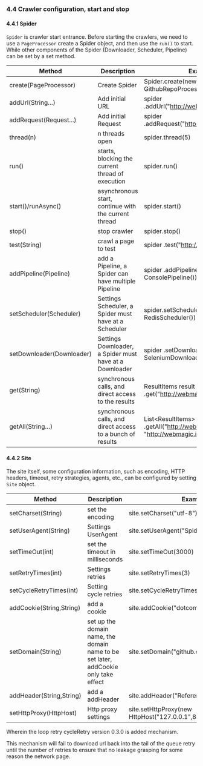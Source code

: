 ### 4.4 Crawler configuration, start and stop

#### 4.4.1 Spider

`Spider` is crawler start entrance. Before starting the crawlers, we need to use a `PageProcessor` create a Spider object, and then use the `run()` to start. While other components of the Spider (Downloader, Scheduler, Pipeline) can be set by a set method.

| Method | Description | Examples |
| -------- | ------- | ------- |
| create(PageProcessor)| Create Spider | Spider.create(new GithubRepoProcessor())|
|addUrl(String…) | Add initial URL |spider .addUrl("http://webmagic.io/docs/") |
|addRequest(Request...) | Add initial Request |spider .addRequest("http://webmagic.io/docs/") |
| thread(n)| n threads open | spider.thread(5)| 
|run()|starts, blocking the current thread of execution| spider.run() |
|start()/runAsync()|asynchronous start, continue with the current thread | spider.start() |  
|stop()|stop crawler | spider.stop() |  
|test(String)|crawl a page to test | spider .test("http://webmagic.io/docs/") |
| addPipeline(Pipeline) | add a Pipeline, a Spider can have multiple Pipeline | spider .addPipeline(new ConsolePipeline())|
| setScheduler(Scheduler) | Settings Scheduler, a Spider must have at a Scheduler |  spider.setScheduler(new RedisScheduler()) |
| setDownloader(Downloader) | Settings Downloader, a Spider must have at a Downloader |  spider .setDownloader(new SeleniumDownloader()) |
| get(String) | synchronous calls, and direct access to the results | ResultItems result = spider .get("http://webmagic.io/docs/")
| getAll(String…) | synchronous calls, and direct access to a bunch of results | List&lt;ResultItems&gt; results = spider .getAll("http://webmagic.io/docs/", "http://webmagic.io/xxx")

#### 4.4.2 Site

The site itself, some configuration information, such as encoding, HTTP headers, timeout, retry strategies, agents, etc., can be configured by setting `Site` object.

| Method | Description | Examples |
| -------- | ------- | ------- |
|setCharset(String)|set the encoding|site.setCharset("utf-8")|
| setUserAgent(String)| Settings UserAgent | site.setUserAgent("Spider") |
| setTimeOut(int)| set the timeout in milliseconds  | site.setTimeOut(3000)|
| setRetryTimes(int)| Settings retries | site.setRetryTimes(3) |
| setCycleRetryTimes(int)| Setting cycle retries | site.setCycleRetryTimes(3) |
|addCookie(String,String)| add a cookie | site.addCookie("dotcomt_user","code4craft") |
|setDomain(String)| set up the domain name, the domain name to be set later, addCookie only take effect | site.setDomain("github.com")
|addHeader(String,String)| add a addHeader | site.addHeader("Referer","https://github.com") |
|setHttpProxy(HttpHost) | Http proxy settings | site.setHttpProxy(new HttpHost("127.0.0.1",8080)) |

Wherein the loop retry cycleRetry version 0.3.0 is added mechanism.

This mechanism will fail to download url back into the tail of the queue retry until the number of retries to ensure that no leakage grasping for some reason the network page.
